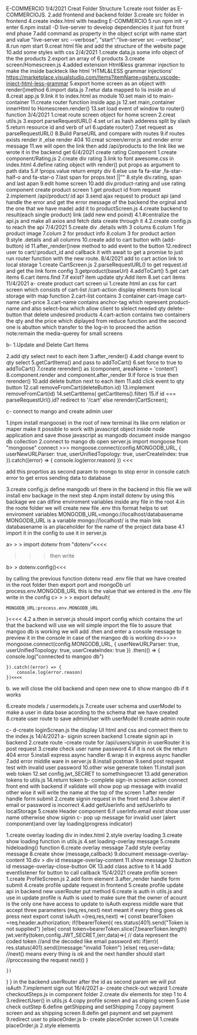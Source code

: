 E-COMMERCIO
1/4/2021
Creat Folder Structure
1.create root folder as E-COMMERCIOJS.
2.add frontend and backend folder
3.create src folder in frontend
4.create index.html with heading E-COMMERCIO
5.run npm init -y enter
6.npm install -D live-server to develop dependencies it just fot front end phase
7.add command as property in the object script
with name start and value "live-server src --verbose",
"start":"live-server src --verbose",
8.run npm start
9.creat html file and add the structure of the website page
10.add some styles with css
2/4/2021
1.create data.js some info object of the the products
2.export an array of 6 products
3.create screen/Homescreen.js
4.added extension Html&less grammar injection to make the inside backteck like html 'HTML&LESS grammar injections'
https://marketplace.visualstudio.com/items?itemName=gsheru.vscode-inject-html-less-grammar
5.export home screen as an object with render()method
6.import data.js
7.retur data mapped to lis inside an ul
8.creat app.js
9.link it to index.html as module
10.set main id to main-container
11.create router function inside app.js
12.set main_container innerHtml to Homescreen.render()
13.set load event of window to router() function
3/4/2021
1.creat route screen object for home screen
2.creat utils.js
3.export parseRequestURL()
4.set url as hash adderess split by slash
5.return resource id and verb of url
6.update router()
7.set request as parseRequestURL()
8.Build ParseURL and compare with routes
9.if routes exists render it ,else render 404
10.creat screen/error.js and render error message
11.we will open the link then add /api/products to the link like we wrote it in the backend get
6/4/2021
create rating Component
1.create component/Rating.js
2.create div rating
3.link to font awesome.css in index.html
4.define rating object with render()
put props as argument to path data
5.if !props.value return empty div
6.else use fa fa-star ,fa-star-half-o and fa-star-o
7.last span for props.text ||""
8.style div.rating, span and last apan
9.edit home screen
10.add div.product-rating and use rating component
create product screen
1.get product id from request
2.implement /api/product/:id api
3.send ajax request to product api (and handle the error and get the error message of the backend the orginal and the one that we have made) add it to productScreen.js
4.create backend to result(each single product) link (add new end poind)
4.1.#centralize the api.js and make all axios and fetch data create through it
4.2.create config.js to reach the api
7/4/2021
5.create div .details with 3 colums
6.colum 1 for product image
7.colum 2 for product info
8.colum 3 for product action
9.style .details and all columns
10.create add to cart button with (add-button) id
11.after_render()new method to add event to the button
12.redirect user to cart/:product_id and callback it with await to get a promise to just run router function with the new route.
8/4/2021
add to cart action link to local storage
1.create CartScreen.js
2.parseRequestURL() to get request.id and get the link form config
3.getproduct(baseUrl)
4.addToCart()
5.get cart items
6.cart items.find
7.if exist? item update qty:Add item
8.set cart items
11/4/2021
a-
create product cart screen ui
1.create html an css for cart screen
which consists of cart-list /cart-action
display elments from local storage with map function
2.cart-list contains 3 container cart-image cart-name cart-price
3.cart-name contains anchor-tag which represent product-name
and also select-box which allow client to slelect needed qty
delete-button that delete undesired products
4.cart-action contains two containers
the qty and the price which diplayed from reduce function
and the second one is abutton which transfer to the log-in to proceed the action
note:remain the media-querey for small screens

b-
1.Update and Delete Cart Items

2.add qty select next to each item
3.after_render()
4.add change event to qty select
5.getCartItems() and pass to addToCart()
6.set force to true to addToCart()
7.create rerender() as (component, areaName = 'content')
8.component.render and component.after_render
9.if force is true then rerender()
10.add delete button next to each item
11.add click event to qty button
12.call removeFromCart(deleteButton.id)
13.implement removeFromCart(id)
14.setCartItems( getCartItems().filter)
15.if id === parseRequestUrl().id? redirect to '/cart'
else rerender(CartScreen);

c-
connect to mango and create admin user

1.(npm install mangoose) in the root of new terminal
its like orm relation or maper make it possible to work with javascript object inside node application and save those javascript as mangodb document inside mangoo db collection
2.connect to mango db
open server.js
import mongoose from "mongoose"
connect >>>
mongoose.connect(config.MONGODB_URL, {
userNewURLParser: true,
userUnifiedTopology: true,
userCreateIndex: true
}).catch((error) => {
console.log(error.reason)
})
<<<

add this proprtios as second param to mongo to stop error in console
catch error to get erros sending data to database

3.create config.js
define mangodb url there
in the backend
in this file we will install env backage
in the next step
4.npm install dotenv
by using this backage we can difine enviroment variables inside any file in the root
4.in the roote folder we will create new file .env
this format helps to set enviroment variables
MONGODB_URL=mongo://localhost/databasename
MONGODB_URL is a variable
mongo://localhost/ is the main link
databasename is an placeholder for the name of the project data base
4.1 import it in the config to use it in server.js

a> > > import dotenv from "dotenv"<<<<

> > > then write

b> > dotenv.config()<<<

by calling the previous function dotenv read .env file that we have created in the root folder
then export port and mongoDb url
process.env.MONGODB_URL this is the value that we entered in the .env file
write in the config
c> > > > export default{

    MONGODB_URL:process.env.MONGODB_URL

}<<<<
4.2
a.then in server.js should import config which contains the url that the backend will use we will simple import the file
to assure that mangoo db is working we will add .then and enter a console message
to preview it in the console in case of the mangoo db is working
d>>>>> mongoose.connect(config.MONGODB_URL, {
userNewURLParser: true,
userUnifiedTopology: true,
userCreateIndex: true
})
.then(() => {
console.log("connected to mangoo db")

    }).catch((error) => {
        console.log(error.reason)
    })<<<<

b. we will close the old backend and open new one to show mangoo db if it works

6.create models / usermodels.js
7.create user schema and userModel to make a user in data base acording to the schema that we have created
8.create user route to save adminUser with userModel
9.create admin route

c-
d-create loginScrean.js the display UI html and css and connect them to the index.js
14/4/2021
a-
signin screen backend
1.create signin api in backend
2.create route -create route for /api/users/signin in userRouter it is post request
3.create check user name password
4.if it is not ok the return 404 error
5.install express async handler
6.wrap it in express async handler
7.add error middle ware in server.js
8.install postman
9.send post request test with invalid user password
10.other wise generate token
11.install json web token
12.set config.jwt_SECRET to somethingsecret
13.add generation tokens to utils.js
14.return token
b-
complete sign-in screen action
connect front end with backend
if validate will show pop up message with invalid other wise
it will write the name at the top of the screen
1.after render handle form submit
2.create signin request in the front end
3.show alert if email or password is incorrect
4.add getUserInfo and setUserInfo to localStorage
5.create Header component
6.if userInfo.email exist show user name otherwise show signin
c-
pop up message for invalid user (alert component)and over lay loading(progress indicator)

1.create overlay loading div in index.html
2.style overlay loading
3.create show loading function in utils.js
4.set loading-overlay message
5.create hideloading() function
6.create overlay message
7.add style overlay message
8.create show (message,callback)
9.document message-overlay-content
10.div > div id message-overlay-content
11.show message
12.button id message-overlay-close-button OK
13.add class active to it
14.add eventlistener for button to call callback
15/4/2021
create profile screen
1.create ProfileScreen.js
2.add form element
3.after_render handle form submit
4.create profile update request in frontend
5.create profile update api in backend new userRouter put method
6.create is auth in utils.js and use in update profile
is Auth is used to make sure that the owner of acount is the only one have access to update
to isAuth express middle ware that accept three parameters (req,res,next)
next meant if every thing goes ok press next
export const isAuth =(req,res,next) =>{
const bearerToken =req.header.authorization;
if(!bearerToken){
res.status(401).send("Token is not supplied")
}else{
const token=bearerToken.slice(7,bearerToken.length)
jwt.verify(token,config.JWT_SECRET,(err,data)=>{
// data represent the coded token
//and the decoded like email password etc
if(err){
res.status(401).send({message:"invalid Token")
}else{
req.user=data;
//next() means every thing is ok and the next handler should start
//proccessing the request
next()
}

    })

}
}
in the backend userRouter after the id as second param we will put isAuth
7.implement sign out
16/4/2021
a-
create check-out wezard
1.create checkoutSteps.js in component folder
2.create div elements for step 1 to 4
3.redirectUser() in utils.js
4.copy profile screen and as shiping screen
5.use check outStep
6.define getShipping and setShipping
7.copy payment screen and as shipping screen
8.defin get payment and set payment
9.redirect user to placeOrder.js
b-
create placeOrder screen UI
1.create placeOrder.js
2.style elements
